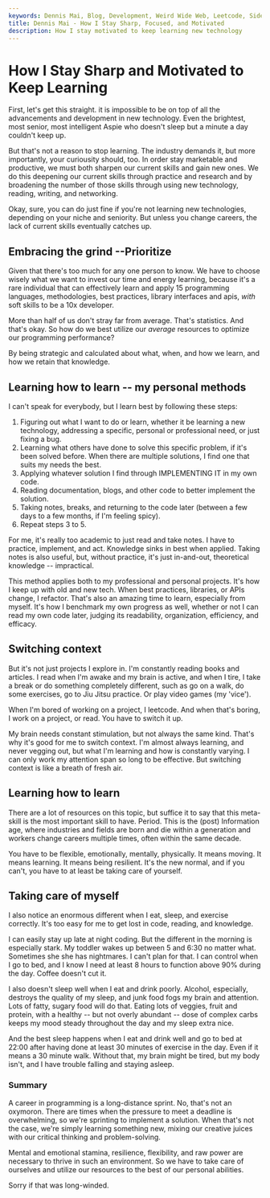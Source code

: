```yaml
---
keywords: Dennis Mai, Blog, Development, Weird Wide Web, Leetcode, Side Projects, Motivation, Burnout, Hobbies
title: Dennis Mai - How I Stay Sharp, Focused, and Motivated
description: How I stay motivated to keep learning new technology
---
```


# How I Stay Sharp and Motivated to Keep Learning

First, let's get this straight. it is impossible to be on top of all the advancements and development in new technology. Even the brightest, most senior, most intelligent Aspie who doesn't sleep but a minute a day couldn't keep up.

But that's not a reason to stop learning. The industry demands it, but more importantly, your curiousity should, too. In order stay marketable and productive, we must both sharpen our current skills and gain new ones. We do this deepening our current skills through practice and research and by broadening the number of those skills through using new technology, reading, writing, and networking.

Okay, sure, you can do just fine if you're not learning new technologies, depending on your niche and seniority. But unless you change careers, the lack of current skills eventually catches up.

## Embracing the grind --Prioritize

Given that there's too much for any one person to know. We have to choose wisely what we want to invest our time and energy learning, because it's a rare individual that can effectively learn and apply 15 programming languages, methodologies, best practices, library interfaces and apis, *with* soft skills to be a 10x developer.

More than half of us don't stray far from average. That's statistics. And that's okay. So how do we best utilize our *average* resources to optimize our programming performance?

By being strategic and calculated about what, when, and how we learn, and how we retain that knowledge.

## Learning how to learn -- my personal methods

I can't speak for everybody, but I learn best by following these steps:

1. Figuring out what I want to do or learn, whether it be learning a new technology, addressing a specific, personal or professional need, or just fixing a bug.
2. Learning what others have done to solve this specific problem, if it's been solved before. When there are multiple solutions, I find one that suits my needs the best.
3. Applying whatever solution I find through IMPLEMENTING IT in my own code.
4. Reading documentation, blogs, and other code to better implement the solution.
5. Taking notes, breaks, and returning to the code later (between a few days to a few months, if I'm feeling spicy).
6. Repeat steps 3 to 5.

For me, it's really too academic to just read and take notes. I have to practice, implement, and act. Knowledge sinks in best when applied. Taking notes is also useful, but, without practice, it's just in-and-out, theoretical knowledge -- impractical.

This method applies both to my professional and personal projects. It's how I keep up with old and new tech. When best practices, libraries, or APIs change, I refactor. That's also an amazing time to learn, especially from myself. It's how I benchmark my own progress as well, whether or not I can read my own code later, judging its readability, organization, efficiency, and efficacy.

## Switching context

But it's not just projects I explore in. I'm constantly reading books and articles. I read when I'm awake and my brain is active, and when I tire, I take a break or do something completely different, such as go on a walk, do some exercises, go to Jiu Jitsu practice. Or play video games (my 'vice').

When I'm bored of working on a project, I leetcode. And when that's boring, I work on a project, or read. You have to switch it up.

My brain needs constant stimulation, but not always the same kind. That's why it's good for me to switch context. I'm almost always learning, and never vegging out, but what I'm learning and how is constantly varying. I can only work my attention span so long to be effective. But switching context is like a breath of fresh air.

## Learning how to learn

There are a lot of resources on this topic, but suffice it to say that this meta-skill is the most important skill to have. Period. This is the (post) Information age, where industries and fields are born and die within a generation and workers change careers multiple times, often within the same decade.

You have to be flexible, emotionally, mentally, physically. It means moving. It means learning. It means being resilient. It's the new normal, and if you can't, you have to at least be taking care of yourself.

## Taking care of myself

I also notice an enormous different when I eat, sleep, and exercise correctly. It's too easy for me to get lost in code, reading, and knowledge. 

I can easily stay up late at night coding. But the different in the morning is especially stark. My toddler wakes up between 5 and 6:30 no matter what. Sometimes she she has nightmares. I can't plan for that. I can control when I go to bed, and I know I need at least 8 hours to function above 90% during the day. Coffee doesn't cut it.

I also doesn't sleep well when I eat and drink poorly. Alcohol, especially, destroys the quality of my sleep, and junk food fogs my brain and attention. Lots of fatty, sugary food will do that. Eating lots of veggies, fruit and protein, with a healthy -- but not overly abundant -- dose of complex carbs keeps my mood steady throughout the day and my sleep extra nice.

And the best sleep happens when I eat and drink well and go to bed at 22:00 after having done at least 30 minutes of exercise in the day. Even if it means a 30 minute walk. Without that, my brain might be tired, but my body isn't, and I have trouble falling and staying asleep.

### Summary

A career in programming is a long-distance sprint. No, that's not an oxymoron. There are times when the pressure to meet a deadline is overwhelming, so we're sprinting to implement a solution. When that's not the case, we're simply learning something new, mixing our creative juices with our critical thinking and problem-solving.

Mental and emotional stamina, resilience, flexibility, and raw power are necessary to thrive in such an environment. So we have to take care of ourselves and utilize our resources to the best of our personal abilities.

Sorry if that was long-winded.

